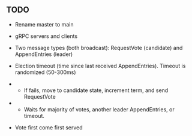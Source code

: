 

## TODO

* Rename master to main

* gRPC servers and clients
* Two message types (both broadcast): RequestVote (candidate) and AppendEntries (leader)
* Election timeout (time since last received AppendEntries). Timeout is randomized (50-300ms)
* * If fails, move to candidate state, increment term, and send RequestVote
* * Waits for majority of votes, another leader AppendEntries, or timeout.
* Vote first come first served



